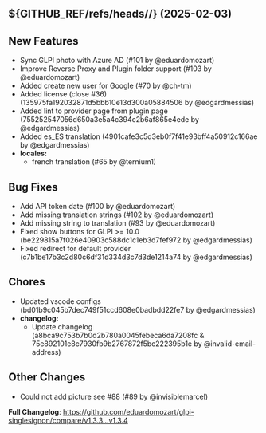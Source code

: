 ## ${GITHUB_REF/refs\/heads\//} (2025-02-03)

## New Features
* Sync GLPI photo with Azure AD (#101 by @eduardomozart)
* Improve Reverse Proxy and Plugin folder support (#103 by @eduardomozart)
* Added create new user for Google (#70 by @ch-tm)
* Added license (close #36) (135975fa192032871d5bbb10e13d300a05884506 by @edgardmessias)
* Added lint to provider page from plugin page (755252547056d650a3e5a4c394c2b6af865e4ede by @edgardmessias)
* Added es_ES translation (4901cafe3c5d3eb0f7f41e93bff4a50912c166ae by @edgardmessias)
* **locales:**
  * french translation (#65 by @ternium1)

## Bug Fixes
* Add API token date (#100 by @eduardomozart)
* Add missing translation strings (#102 by @eduardomozart)
* Add missing string to translation (#93 by @eduardomozart)
* Fixed show buttons for GLPI >= 10.0 (be229815a7f026e40903c588dc1c1eb3d7fef972 by @edgardmessias)
* Fixed redirect for default provider (c7b1be17b3c2d80c6df31d334d3c7d3de1214a74 by @edgardmessias)

## Chores
* Updated vscode configs (bd01b9c045b7dec749f51ccd608e0badbdd22fe7 by @edgardmessias)
* **changelog:**
  * Update changelog (a8bca9c753b7b0d2b780a0045febeca6da7208fc & 75e892101e8c7930fb9b2767872f5bc222395b1e by @invalid-email-address)

## Other Changes
* Could not add picture see #88 (#89 by @invisiblemarcel)


**Full Changelog**: https://github.com/eduardomozart/glpi-singlesignon/compare/v1.3.3...v1.3.4